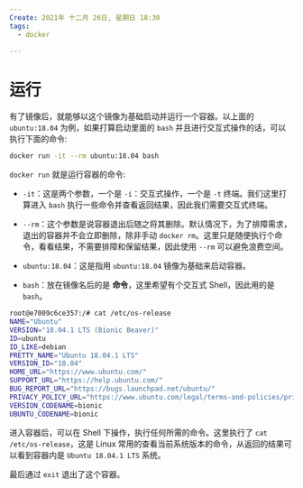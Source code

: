 ```yaml
---
Create: 2021年 十二月 26日, 星期日 18:30
tags: 
  - docker

---
```

# 运行

有了镜像后，就能够以这个镜像为基础启动并运行一个容器。以上面的 `ubuntu:18.04` 为例，如果打算启动里面的 `bash` 并且进行交互式操作的话，可以执行下面的命令:

```bash
docker run -it --rm ubuntu:18.04 bash
```

`docker run` 就是运行容器的命令:

- `-it`：这是两个参数，一个是 `-i`：交互式操作，一个是 `-t` 终端。我们这里打算进入 `bash` 执行一些命令并查看返回结果，因此我们需要交互式终端。

- `--rm`：这个参数是说容器退出后随之将其删除。默认情况下，为了排障需求，退出的容器并不会立即删除，除非手动 `docker rm`。这里只是随便执行个命令，看看结果，不需要排障和保留结果，因此使用 `--rm` 可以避免浪费空间。

- `ubuntu:18.04`：这是指用 `ubuntu:18.04` 镜像为基础来启动容器。

- `bash`：放在镜像名后的是 **命令**，这里希望有个交互式 Shell，因此用的是 `bash`。

```bash
root@e7009c6ce357:/# cat /etc/os-release
NAME="Ubuntu"
VERSION="18.04.1 LTS (Bionic Beaver)"
ID=ubuntu
ID_LIKE=debian
PRETTY_NAME="Ubuntu 18.04.1 LTS"
VERSION_ID="18.04"
HOME_URL="https://www.ubuntu.com/"
SUPPORT_URL="https://help.ubuntu.com/"
BUG_REPORT_URL="https://bugs.launchpad.net/ubuntu/"
PRIVACY_POLICY_URL="https://www.ubuntu.com/legal/terms-and-policies/privacy-policy"
VERSION_CODENAME=bionic
UBUNTU_CODENAME=bionic
```



进入容器后，可以在 Shell 下操作，执行任何所需的命令。这里执行了 `cat /etc/os-release`，这是 Linux 常用的查看当前系统版本的命令，从返回的结果可以看到容器内是 `Ubuntu 18.04.1 LTS` 系统。

最后通过 `exit` 退出了这个容器。




